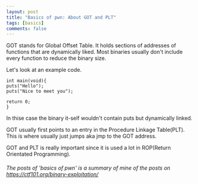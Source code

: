 ```yaml
---
layout: post
title: "Basics of pwn: About GOT and PLT"
tags: [basics]
comments: false
---
```


GOT stands for Global Offset Table. It holds sections of addresses of functions that are dynamically liked. Most binaries usually don't include every function to reduce the binary size.

Let's look at an example code.

```
int main(void){
puts("Hello");
puts("Nice to meet you");

return 0;
}
```

In thise case the binary it-self wouldn't contain puts but dynamically linked.

GOT usually first points to an entry in the Procedure Linkage Table(PLT). This is where usually just jumps aka jmp to the GOT address.


GOT and PLT is really important since it is used a lot in ROP(Return Orientated Programming).


###### The posts of 'basics of pwn' is a summary of mine of the posts on https://ctf101.org/binary-exploitation/